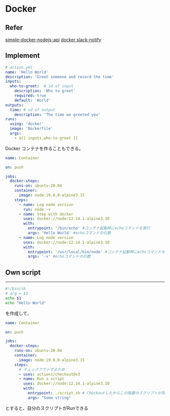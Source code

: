 # Docker

## Refer

[simple-docker-nodejs-api](https://github.com/alialaa/simple-docker-nodejs-api)
[docker slack-notify](https://hub.docker.com/r/technosophos/slack-notify/)

## Implement

``` yaml
# action.yml
name: 'Hello World'
description: 'Greet someone and record the time'
inputs:
  who-to-greet:  # id of input
    description: 'Who to greet'
    required: true
    default: 'World'
outputs:
  time: # id of output
    description: 'The time we greeted you'
runs:
  using: 'docker'
  image: 'Dockerfile'
  args:
    - ${{ inputs.who-to-greet }}
```

Docker コンテナを作ることもできる。

```yaml
name: Container

on: push

jobs:
  docker-steps:
    runs-on: ubuntu-20.04
    container: 
      image: node:19.0.0-alpine3.15
    steps:
      - name: Log node version
        run: node -v
      - name: Step with docker
        uses: docker://node:12.14.1-alpine3.10
        with:
          entrypoint: '/bin/echo' #コンテナ起動時にechoコマンドを実行
          args: 'Hello World' #echoコマンドの引数
      - name: Log node version
        uses: docker://node:12.14.1-alpine3.10
        with:
          entrypoint: '/usr/local/bin/node' #コンテナ起動時にechoコマンドを実行
          args: '-v' #echoコマンドの引数
```

## Own script

---

``` bash
#!/bin/sh
# arg = $1
echo $1
echo "Hello World"
```
を作成して、

``` yaml
name: Container

on: push

jobs:
  docker-steps:
    runs-on: ubuntu-20.04
    container: 
      image: node:19.0.0-alpine3.15
    steps:
      # チェックアウトするため
      - uses: actions/checkout@v3
      - name: Run a script
        uses: docker://node:12.14.1-alpine3.10
        with:
          entrypoint: ./script.sh # Checkoutしたからこの階層のスクリプトが見える
          args: "Some string"
```

とすると、自分のスクリプトがRunできる